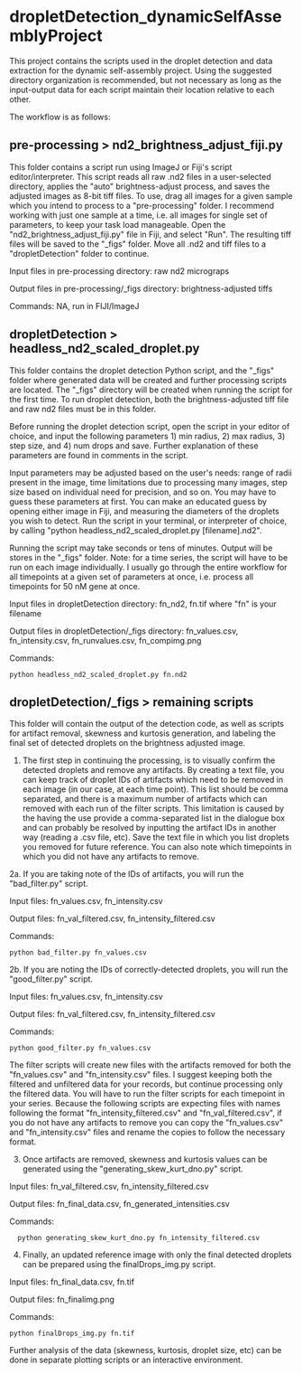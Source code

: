 # dropletDetection_dynamicSelfAssemblyProject
This project contains the scripts used in the droplet detection and data extraction for the dynamic self-assembly project. Using the suggested directory organization is recommended, but not necessary as long as the input-output data for each script maintain their location relative to each other.

The workflow is as follows:

## pre-processing > nd2_brightness_adjust_fiji.py

This folder contains a script run using ImageJ or Fiji's script editor/interpreter. This script reads all raw .nd2 files in a user-selected directory, applies the "auto" brightness-adjust process, and saves the adjusted images as 8-bit tiff files. To use, drag all images for a given sample which you intend to process to a "pre-processing" folder. I recommend working with just one sample at a time, i.e. all images for single set of parameters, to keep your task load manageable. Open the "nd2_brightness_adjust_fiji.py" file in Fiji, and select "Run". The resulting tiff files will be saved to the "_figs" folder. Move all .nd2 and tiff files to a "dropletDetection" folder to continue.

Input files in pre-processing directory: raw nd2 micrograps

Output files in pre-processing/_figs directory: brightness-adjusted tiffs

Commands: NA, run in FIJI/ImageJ

## dropletDetection > headless_nd2_scaled_droplet.py

This folder contains the droplet detection Python script, and the "_figs" folder where generated data will be created and further processing scripts are located. The "_figs" directory will be created when running the script for the first time. To run droplet detection, both the brightness-adjusted tiff file and raw nd2 files must be in this folder. 

Before running the droplet detection script, open the script in your editor of choice, and input the following parameters 1) min radius, 2) max radius, 3) step size, and 4) num drops and save. Further explanation of these parameters are found in comments in the script. 

Input parameters may be adjusted based on the user's needs: range of radii present in the image, time limitations due to processing many images, step size based on individual need for precision, and so on. You may have to guess these parameters at first. You can make an educated guess by opening either image in Fiji, and measuring the diameters of the droplets you wish to detect. Run the script in your terminal, or interpreter of choice, by calling "python headless_nd2_scaled_droplet.py [filename].nd2". 

Running the script may take seconds or tens of minutes. Output will be stores in the "_figs" folder. Note: for a time series, the script will have to be run on each image individually. I usually go through the entire workflow for all timepoints at a given set of parameters at once, i.e. process all timepoints for 50 nM gene at once.

Input files in dropletDetection directory: fn_nd2, fn.tif where "fn" is your filename

Output files in dropletDetection/_figs directory: fn_values.csv, fn_intensity.csv, fn_runvalues.csv, fn_compimg.png 

Commands: 

    python headless_nd2_scaled_droplet.py fn.nd2 

## dropletDetection/_figs > remaining scripts

This folder will contain the output of the detection code, as well as scripts for artifact removal, skewness and kurtosis generation, and labeling the final set of detected droplets on the brightness adjusted image. 
  
  1. The first step in continuing the processing, is to visually confirm the detected droplets and remove any artifacts. By creating a text file, you can keep track of droplet IDs of artifacts which need to be removed in each image (in our case, at each time point). This list should be comma separated, and there is a maximum number of artifacts which can removed with each run of the filter scripts. This limitation is caused by the having the use provide a comma-separated list in the dialogue box and can probably be resolved by inputting the artifact IDs in another way (reading a .csv file, etc). Save the text file in which you list droplets you removed for future reference. You can also note which timepoints in which you did not have any artifacts to remove.
  
  2a. If you are taking note of the IDs of artifacts, you will run the "bad_filter.py" script.
  
  Input files: fn_values.csv, fn_intensity.csv
    
  Output files: fn_val_filtered.csv, fn_intensity_filtered.csv
    
  Commands: 
  
    python bad_filter.py fn_values.csv
  
  2b. If you are noting the IDs of correctly-detected droplets, you will run the "good_filter.py" script. 
    
  Input files: fn_values.csv, fn_intensity.csv
    
  Output files: fn_val_filtered.csv, fn_intensity_filtered.csv
    
  Commands: 
  
    python good_filter.py fn_values.csv 
  
The filter scripts will create new files with the artifacts removed for both the "fn_values.csv" and "fn_intensity.csv" files. I suggest keeping both the filtered and unfiltered data for your records, but continue processing only the filtered data. You will have to run the filter scripts for each timepoint in your series. Because the following scripts are expecting files with names following the format "fn_intensity_filtered.csv" and "fn_val_filtered.csv", if you do not have any artifacts to remove you can copy the "fn_values.csv" and "fn_intensity.csv" files and rename the copies to follow the necessary format. 
  
  3. Once artifacts are removed, skewness and kurtosis values can be generated using the "generating_skew_kurt_dno.py" script.
  
  Input files: fn_val_filtered.csv, fn_intensity_filtered.csv
    
  Output files: fn_final_data.csv, fn_generated_intensities.csv
    
  Commands: 
    
      python generating_skew_kurt_dno.py fn_intensity_filtered.csv
    
  4. Finally, an updated reference image with only the final detected droplets can be prepared using the finalDrops_img.py script.
  
  Input files: fn_final_data.csv, fn.tif
    
  Output files: fn_finalimg.png
    
  Commands: 
  
    python finalDrops_img.py fn.tif
    
Further analysis of the data (skewness, kurtosis, droplet size, etc)  can be done in separate plotting scripts or an interactive environment.


